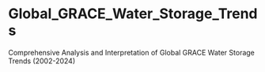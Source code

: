 # Global_GRACE_Water_Storage_Trends
Comprehensive Analysis and Interpretation of Global GRACE Water Storage Trends (2002-2024)
